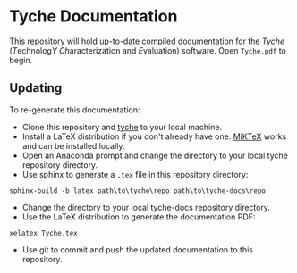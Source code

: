 # Tyche Documentation

This repository will hold up-to-date compiled documentation for the *Tyche* (*T*echnolog*Y* *Ch*aracterization and *E*valuation) software. Open `Tyche.pdf` to begin.

## Updating

To re-generate this documentation:

* Clone this repository and [tyche](https://github.com/NREL/tyche) to your local machine.
* Install a LaTeX distribution if you don't already have one. [MiKTeX](https://miktex.org/) works and can be installed locally.
* Open an Anaconda prompt and change the directory to your local tyche repository directory.
* Use sphinx to generate a `.tex` file in this repository directory:
```
sphinx-build -b latex path\to\tyche\repo path\to\tyche-docs\repo
```
* Change the directory to your local tyche-docs repository directory.
* Use the LaTeX distribution to generate the documentation PDF:
```
xelatex Tyche.tex
```
* Use git to commit and push the updated documentation to this repository.
